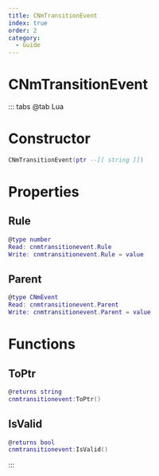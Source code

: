 ```yaml
---
title: CNmTransitionEvent
index: true
order: 2
category:
  - Guide
---
```


# CNmTransitionEvent

::: tabs
@tab Lua
# Constructor
```lua
CNmTransitionEvent(ptr --[[ string ]])
```
# Properties
## Rule 
```lua
@type number
Read: cnmtransitionevent.Rule
Write: cnmtransitionevent.Rule = value
```
## Parent 
```lua
@type CNmEvent
Read: cnmtransitionevent.Parent
Write: cnmtransitionevent.Parent = value
```
# Functions
## ToPtr
```lua
@returns string
cnmtransitionevent:ToPtr()
```
## IsValid
```lua
@returns bool
cnmtransitionevent:IsValid()
```

:::